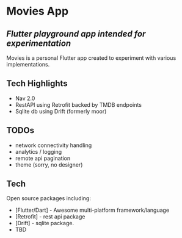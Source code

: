 # Movies App
## _Flutter playground app intended for experimentation_

Movies is a personal Flutter app created to experiment with various implementations.

## Tech Highlights
- Nav 2.0
- RestAPI using Retrofit backed by TMDB endpoints
- Sqlite db using Drift (formerly moor)

## TODOs
- network connectivity handling
- analytics / logging
- remote api pagination
- theme (sorry, no designer)

## Tech

Open source packages including:
- [Flutter/Dart] - Awesome multi-platform framework/language
- [Retrofit] - rest api package
- [Drift] - sqlite package.
- TBD

